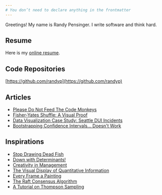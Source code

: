 ```yaml
---
# You don’t need to declare anything in the frontmatter
---
```


Greetings! My name is Randy Pensinger. I write software and think hard.

## Resume

Here is my [online resume](https://randyp.github.io/resume/).

## Code Repositories

[https://github.com/randyp](https://github.com/randyp)

## Articles

* [Please Do Not Feed The Code Monkeys](./please-do-not-feed-the-code-monkeys)
* [Fisher-Yates Shuffle: A Visual Proof](./fisher-yates-proof)
* [Data Visualization Case Study: Seattle DUI Incidents](./seattle-dui)
* [Bootstrapping Confidence Intervals... Doesn't Work](./assets/static/bootstrapping-confidence-intervals-doesnt-work.html)

## Inspirations

* [Stop Drawing Dead Fish](https://vimeo.com/64895205)
* [Down with Determinants!](https://www.axler.net/DwD.html)
* [Creativity in Management](https://www.youtube.com/watch?v=Pb5oIIPO62g&ab_channel=VideoArts)
* [The Visual Display of Quantitative Information](https://www.edwardtufte.com/tufte/books_vdqi?gclid=Cj0KCQjwz7uRBhDRARIsAFqjulkhbOtz-dDH5PKSoFTmRrT83hn4yy_tuzKjqoyLVimY3ueWyAhp3uYaAo6LEALw_wcB)
* [Every Frame a Painting](https://www.youtube.com/channel/UCjFqcJQXGZ6T6sxyFB-5i6A)
* [The Raft Consensus Algorithm](https://raft.github.io/)
* [A Tutorial on Thompson Sampling](https://github.com/iosband/ts_tutorial)